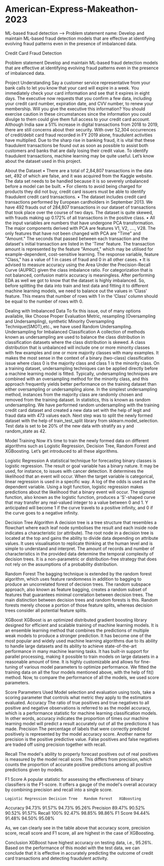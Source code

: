 # American-Express-Makeathon-2023
ML-based fraud detection --> Problem statement name: Develop and maintain ML-based fraud detection models that are effective at identifying evolving fraud patterns even in the presence of imbalanced data.

Credit Card Fraud Detection

Problem statement
Develop and maintain ML-based fraud detection models that are effective at identifying evolving fraud patterns even in the presence of imbalanced data.

Project Understanding
Say a customer service representative from your bank calls to let you know that your card will expire in a week. You immediately check your card information and see that it expires in eight days. The executive now requests that you confirm a few data, including your credit card number, expiration date, and CVV number, to renew your membership. Will you give the executive this information?
You should exercise caution in these circumstances since the information you could divulge to them could give them full access to your credit card account.
Although India saw a 51% increase in digital transactions from 2018 to 2019, there are still concerns about their security. With over 52,304 occurrences of credit/debit card fraud recorded in FY 2019 alone, fraudulent activities have multiplied. Due to the sharp rise in banking fraud, it is vital that these fraudulent transactions be found out as soon as possible to assist both customers and banks that are daily losing their credit value. To identify fraudulent transactions, machine learning may be quite useful.
Let’s know about the dataset used in this project.

About the Dataset
•	There are a total of 2,84,807 transactions in the data set, 492 of which are false, and it was acquired from the Kaggle website. The data set needs to be handled because it is so severely unbalanced before a model can be built.
•	For clients to avoid being charged for products they did not buy, credit card issuers must be able to identify fraudulent credit card transactions.
•	The dataset includes credit card transactions performed by European cardholders in September 2013. We have 492 frauds out of 284,807 transactions in our dataset of transactions that took place over the course of two days. The dataset is quite skewed, with frauds making up 0.172% of all transactions in the positive class.
•	All the input variables are numbers that have undergone PCA transformation. The major components derived with PCA are features V1, V2, …., V28. The only features that have not been changed with PCA are "Time" and "Amount." The seconds that passed between each transaction and the dataset's initial transaction are listed in the 'Time' feature. The transaction amount is represented by the feature "Amount," which may be utilised for example-dependent, cost-sensitive learning. The response variable, feature "Class," has a value of 1 in cases of fraud and 0 in all other cases.
•	It is advised to measure accuracy using the Area Under the Precision-Recall Curve (AUPRC) given the class imbalance ratio. For categorization that is not balanced, confusion matrix accuracy is meaningless.
After performing EDA as well we got to know that the dataset is highly imbalanced. So, before splitting the data into train and test data and fitting it to different machine learning models, we need to balance out the values in ‘Class’ feature. This means that number of rows with 1 in the ‘Class’ column should be equal to the number of rows with 0.

Dealing with Imbalanced Data
To fix this issue, out of many options available, like Choose Proper Evaluation Metric, resampling (Oversampling and Undersampling), synthetic Minority Oversampling Technique(SMOT),etc., we have used Random Undersampling.
Undersampling for Imbalanced Classification
A collection of methods known as undersampling are used to balance the class distribution in classification datasets where the class distribution is skewed.
A class distribution that is unbalanced will include one or more minority classes with few examples and one or more majority classes with many examples. It makes the most sense in the context of a binary (two-class) classification issue where class 0 is the majority class and class 1 is the minority class.
On a training dataset, undersampling techniques can be applied directly before a machine learning model is fitted. Typically, undersampling techniques are combined with an oversampling method for the minority class, and this approach frequently yields better performance on the training dataset than either oversampling or undersampling alone.
In the simplest undersampling method, instances from the majority class are randomly chosen and removed from the training dataset. In statistics, this is known as random undersampling. 
We have performed random undersampling with the training credit card dataset and created a new data set with the help of legit and fraud data with 473 values each. 
Next step was to split the newly formed dataset with the help of train_test_split library from sklearn.model_selection. Test data is set to be 20% of the new data with stratify as y and random_state as 42.

Model Training
Now it’s time to train the newly formed data on different algorithms such as Logistic Regression, Decision Tree, Random Forest and XGBoosting. Let’s get introduced to all these algorithms.

Logistic Regression
A statistical technique for forecasting binary classes is logistic regression. The result or goal variable has a binary nature. It may be used, for instance, to issues with cancer detection. It determines the likelihood that an event will occur.
When the target variable is categorical, linear regression is used in a specific way. A log of the odds is used as the dependent variable. Using a logit function, logistic regression makes predictions about the likelihood that a binary event will occur.
The sigmoid function, also known as the logistic function, produces a 'S'-shaped curve that may transfer any real-valued integer to a value between 0 and 1. Y anticipated will become 1 if the curve travels to a positive infinity, and 0 if the curve goes to a negative infinity.


Decision Tree Algorithm 
A decision tree is a tree structure that resembles a flowchart where each leaf node symbolises the result and each inside node indicates a characteristic (or attribute). The root node in a decision tree is located at the top and gains the ability to divide data depending on attribute values. It uses visualisation to replicate thinking at the human level and is simple to understand and interpret. The amount of records and number of characteristics in the provided data determine the temporal complexity of decision trees. It is a non-parametric or distribution-free strategy that does not rely on the assumptions of a probability distribution.


Random Forest 
The bagging technique is extended by the random forest algorithm, which uses feature randomness in addition to bagging to produce an uncorrelated forest of decision trees. The random subspace approach, also known as feature bagging, creates a random subset of features that guarantees minimal correlation between decision trees. The main distinction between decision trees and random forests is this. Random forests merely choose a portion of those feature splits, whereas decision trees consider all potential feature splits.

XGBoost
XGBoost is an optimized distributed gradient boosting library designed for efficient and scalable training of machine learning models. It is an ensemble learning method that combines the predictions of multiple weak models to produce a stronger prediction. It has become one of the most popular and widely used machine learning algorithms due to its ability to handle large datasets and its ability to achieve state-of-the-art performance in many machine learning tasks. It has built-in support for parallel processing, making it possible to train models on large datasets in a reasonable amount of time. It is highly customizable and allows for fine-tuning of various model parameters to optimize performance.
We fitted the training data on all the four models mentioned above, with the help of fit() method. Now, to compare the performance of all the models, we used score parameters.

Score Parameters Used
Model selection and evaluation using tools, take a scoring parameter that controls what metric they apply to the estimators evaluated.
Accuracy
The ratio of true positives and true negatives to all positive and negative observations is referred to as the model accuracy, which is a performance statistic for machine learning classification models. In other words, accuracy indicates the proportion of times our machine learning model will predict a result accurately out of all the predictions it has made.
Precision
The percentage of labels that were correctly predicted positively is represented by the model accuracy score. Another name for precision is the positive predictive value. False positives and false negatives are traded off using precision together with recall.

Recall
The model's ability to properly forecast positives out of real positives is measured by the model recall score. This differs from precision, which counts the proportion of accurate positive predictions among all positive predictions given by models.

F1 Score
A popular statistic for assessing the effectiveness of binary classifiers is the F1-score. It offers a gauge of the model's overall accuracy by combining precision and recall into a single score.

	Logistic Regression	Decision Tree	Random Forest	XGBoosting
Accuracy	94.73%	91.57%	94.73%	95.26%
Precision	89.47%	90.52%	90.52%	91.57%
Recall	100%	92.47%	98.85%	98.86%
F1 Score	94.44%	91.48%	94.50%	95.08%

As, we can clearly see in the table above that accuracy score, precision score,  recall score and F1 score, all are highest in the case of XGBoosting.

Conclusion
XGBoost have highest accuracy on testing data, i.e., 95.26%. Based on the performance of this model with the test data, we can conclude that it is effective in accurately predicting the outcome of credit card transactions and detecting fraudulent activity.
